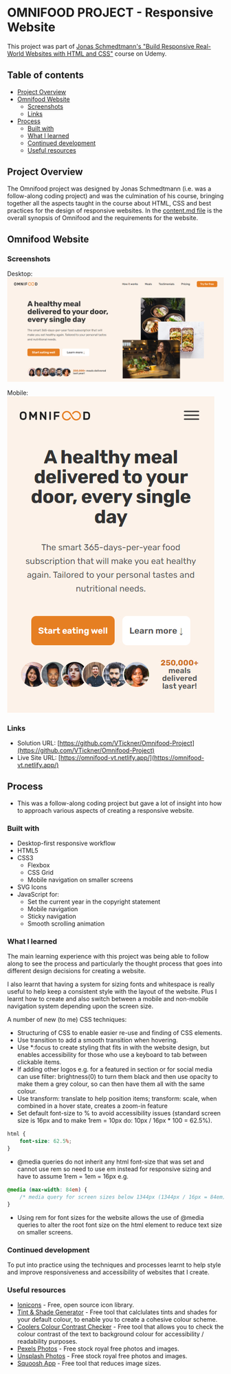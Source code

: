 # OMNIFOOD PROJECT - Responsive Website

This project was part of [Jonas Schmedtmann's "Build Responsive Real-World Websites with HTML and CSS"](https://www.udemy.com/course/design-and-develop-a-killer-website-with-html5-and-css3/) course on Udemy.

## Table of contents

-   [Project Overview](#project-overview)
-   [Omnifood Website](#omnifood-website)
    -   [Screenshots](#screenshots)
    -   [Links](#links)
-   [Process](#process)
    -   [Built with](#built-with)
    -   [What I learned](#what-i-learned)
    -   [Continued development](#continued-development)
    -   [Useful resources](#useful-resources)

## Project Overview

The Omnifood project was designed by Jonas Schmedtmann (i.e. was a follow-along coding project) and was the culmination of his course, bringing together all the aspects taught in the course about HTML, CSS and best practices for the design of responsive websites. In the [content.md file](https://github.com/VTickner/Omnifood-Project/blob/main/content.md) is the overall synopsis of Omnifood and the requirements for the website.

## Omnifood Website

### Screenshots

Desktop:
![Desktop screenshot](./img/desktop-screenshot.jpg)

Mobile:
![Mobile screenshot](./img/mobile-screenshot.jpg)

### Links

-   Solution URL: [https://github.com/VTickner/Omnifood-Project](https://github.com/VTickner/Omnifood-Project)
-   Live Site URL: [https://omnifood-vt.netlify.app/](https://omnifood-vt.netlify.app/)

## Process

-   This was a follow-along coding project but gave a lot of insight into how to approach various aspects of creating a responsive website.

### Built with

-   Desktop-first responsive workflow
-   HTML5
-   CSS3
    -   Flexbox
    -   CSS Grid
    -   Mobile navigation on smaller screens
-   SVG Icons
-   JavaScript for:
    -   Set the current year in the copyright statement
    -   Mobile navigation
    -   Sticky navigation
    -   Smooth scrolling animation

### What I learned

The main learning experience with this project was being able to follow along to see the process and particularly the thought process that goes into different design decisions for creating a website.

I also learnt that having a system for sizing fonts and whitespace is really useful to help keep a consistent style with the layout of the website. Plus I learnt how to create and also switch between a mobile and non-mobile navigation system depending upon the screen size.

A number of new (to me) CSS techniques:

-   Structuring of CSS to enable easier re-use and finding of CSS elements.
-   Use transition to add a smooth transition when hovering.
-   Use \*:focus to create styling that fits in with the website design, but enables accessibility for those who use a keyboard to tab between clickable items.
-   If adding other logos e.g. for a featured in section or for social media can use filter: brightness(0) to turn them black and then use opacity to make them a grey colour, so can then have them all with the same colour.
-   Use transform: translate to help position items; transform: scale, when combined in a hover state, creates a zoom-in feature
-   Set default font-size to % to avoid accessibility issues (standard screen size is 16px and to make 1rem = 10px do: 10px / 16px \* 100 = 62.5%).

```css
html {
    font-size: 62.5%;
}
```

-   @media queries do not inherit any html font-size that was set and cannot use rem so need to use em instead for responsive sizing and have to assume 1rem = 1em = 16px e.g.

```css
@media (max-width: 84em) {
    /* media query for screen sizes below 1344px (1344px / 16px = 84em) */
}
```

-   Using rem for font sizes for the website allows the use of @media queries to alter the root font size on the html element to reduce text size on smaller screens.

### Continued development

To put into practice using the techniques and processes learnt to help style and improve responsiveness and accessibility of websites that I create.

### Useful resources

-   [Ionicons](https://ionic.io/ionicons) - Free, open source icon library.
-   [Tint & Shade Generator](https://maketintsandshades.com/) - Free tool that calclulates tints and shades for your default colour, to enable you to create a cohesive colour scheme.
-   [Coolers Colour Contrast Checker](https://coolors.co/contrast-checker/112a46-acc8e5) - Free tool that allows you to check the colour contrast of the text to background colour for accessibility / readability purposes.
-   [Pexels Photos](https://www.pexels.com/) - Free stock royal free photos and images.
-   [Unsplash Photos](https://unsplash.com/) - Free stock royal free photos and images.
-   [Squoosh App](https://squoosh.app/) - Free tool that reduces image sizes.
